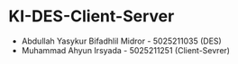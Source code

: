 # KI-DES-Client-Server

- Abdullah Yasykur Bifadhlil Midror - 5025211035 (DES) 
- Muhammad Ahyun Irsyada - 5025211251 (Client-Sevrer)

